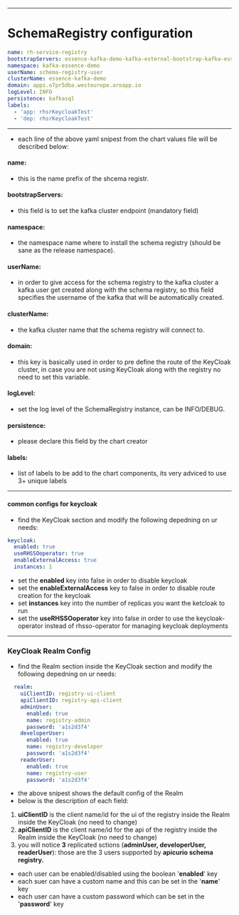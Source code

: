 
---
# SchemaRegistry configuration

```yaml
name: rh-service-registry
bootstrapServers: essence-kafka-demo-kafka-external-bootstrap-kafka-essence-demo.apps.o7pr5dba.westeurope.aroapp.io:443
namespace: kafka-essence-demo
userName: schema-registry-user
clusterName: essence-kafka-demo
domain: apps.o7pr5dba.westeurope.aroapp.io
logLevel: INFO
persistence: kafkasql
labels:
  - 'app: rhsrKeycloakTest'
  - 'dep: rhsrKeycloakTest' 
```
---
- each line of the above yaml snipest from the chart values file will be described below:

#### name:
- this is the name prefix of the shcema registr.

#### bootstrapServers:
- this field is to set the kafka cluster endpoint (mandatory field)

#### namespace:
- the namespace name where to install the schema registry (should be sane as the release namespace).

#### userName:
- in order to give access for the schema registry to the kafka cluster a kafka user get created along with the schema registry, so this field specifies the username of the kafka that will be automatically created.

#### clusterName:
- the kafka cluster name that the schema registry will connect to.

#### domain:
- this key is basically used in order to pre define the route of the KeyCloak cluster, in case you are not using KeyCloak along with the registry no need to set this variable.

#### logLevel:
- set the log level of the SchemaRegistry instance, can be INFO/DEBUG.

#### persistence:
- please declare this field by the chart creator

#### labels:
- list of labels to be add to the chart components, its very adviced to use 3+ unique labels

----

#### common configs for keycloak
- find the KeyCloak section and modify the following depedning on ur needs:
```yaml
keycloak:
  enabled: true
  useRHSSOoperator: true
  enableExternalAccess: true
  instances: 1
```
- set the **enabled** key into false in order to disable keycloak
- set the **enableExternalAccess** key to false in order to disable route creation for the keycloak
- set **instances** key into the number of replicas you want the ketcloak to run
- set the  **useRHSSOoperator** key into false in order to use the keycloak-operator instead of rhsso-operator for managing keycloak deployments
---

### KeyCloak Realm Config
- find the Realm section inside the KeyCloak section and modify the following depedning on ur needs:
```yaml
  realm:
    uiClientID: registry-ui-client
    apiClientID: registry-api-client
    adminUser:
      enabled: true
      name: registry-admin
      password: 'a1s2d3f4'
    developerUser:
      enabled: true
      name: registry-developer
      password: 'a1s2d3f4'
    readerUser:
      enabled: true
      name: registry-user
      password: 'a1s2d3f4'
```
- the above snipest shows the default config of the Realm
- below is the description of each field:
1) **uiClientID** is the client name/id for the ui of the registry inside the Realm inside the KeyCloak (no need to change)
2) **apiClientID** is the client name/id for the api of the registry inside the Realm inside the KeyCloak (no need to change)
3) you will notice **3** replicated sctions (**adminUser, developerUser, readerUser**):
those are the 3 users supported by **apicurio schema registry.**
- each user can be enabled/disabled using the boolean '**enabled**' key
- each suer can have a custom name and this can be set in the '**name**' key
- each user can have a custom password which can be set in the '**password**' key
